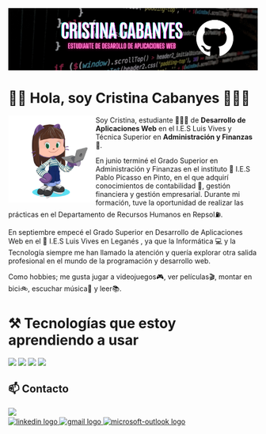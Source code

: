 <img src="./imgs/gh-header-canvasbanner.png" alt="Banner" borderRadius='1rem' boxShadow = '0 3px 10px rgba(0,0,0,0.3)' align="center">

<h1 align="left">👋🏻 Hola, soy Cristina Cabanyes 👩🏻‍💻 </h1>

<img src="./imgs/cristina2201-octocat-rotating.gif" width=35% align=left />

Soy Cristina, estudiante 👩🏻‍🎓 de **Desarrollo de Aplicaciones Web** en el I.E.S Luis Vives y Técnica Superior en **Administración y Finanzas** 💼.

En junio terminé el Grado Superior en Administración y Finanzas en el instituto 🏫 I.E.S Pablo Picasso en Pinto, en el que adquirí conocimientos de contabilidad 🧮, gestión financiera y gestión empresarial.
Durante mi formación, tuve la oportunidad de realizar las prácticas en el Departamento de Recursos Humanos en Repsol⛽. 

En septiembre empecé el Grado Superior en Desarrollo de Aplicaciones Web en el 🏫 I.E.S Luis Vives en Leganés , ya que la Informática 💻 y la Tecnología siempre me han llamado la atención y quería explorar otra salida profesional en el mundo de la programación y desarrollo web.

Como hobbies; me gusta jugar a videojuegos🎮, ver películas🎬, montar en bici🚲, escuchar música🎵 y leer📚.
<h1 align="left">⚒️ Tecnologías que estoy aprendiendo a usar </h1>
<p align="left">
  <img loading="lazy" src="https://www.jetbrains.com/academy/img/icon-kotlin-new.svg" 
  height="40">
  <img loading="lazy" src="https://distreau.com/github.svg" 
  height="40">
  <img loading="lazy" src="https://resources.jetbrains.com/storage/products/intellij-idea/img/meta/intellij-idea_logo_300x300.png" 
  height="40">
  <img loading="lazy" src="https://user-images.githubusercontent.com/674621/71187801-14e60a80-2280-11ea-94c9-e56576f76baf.png" 
  height="40">

<h2 align="left">📫 Contacto</h2> <img src="https://media.giphy.com/media/v1.Y2lkPTc5MGI3NjExdWhhNDZiYWxyeGU4aTl2MjN3bnZrdXF3bmpmbHhnMmR5cHY1OXdyMiZlcD12MV9pbnRlcm5hbF9naWZfYnlfaWQmY3Q9Zw/kxbIch2AXOKnbra74z/giphy.gif" height="150"/>
<div align="left">
  <a href="https://www.linkedin.com/in/cristina-cabanyes-mu%C3%B1oz/" target="_blank">
    <img src="https://raw.githubusercontent.com/maurodesouza/profile-readme-generator/master/src/assets/icons/social/linkedin/default.svg" width="52" height="40" alt="linkedin logo"  />
  </a>
  <a href="mailto:cristinamadrid2017@gmail.com">
    <img src="https://raw.githubusercontent.com/maurodesouza/profile-readme-generator/master/src/assets/icons/social/gmail/default.svg" width="52" height="40" alt="gmail logo"  />
  </a>
  <a href="mailto:cristina.cabanyes@alumno.iesluisvives.org">
    <img src="https://raw.githubusercontent.com/maurodesouza/profile-readme-generator/master/src/assets/icons/social/microsoft-outlook/default.svg" width="40" height="50" alt="microsoft-outlook logo"  />
  </a>
</div>
